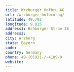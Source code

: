 ```yaml
---
title: Wrzburger Hofbru AG
url: /wrzburger-hofbru-ag/
latitude: 49.792
longitude: 9.915
address1: Hchberger Strae 28
address2: 
city: Wrzburg
state: Bayern
code: 
country: Germany
phone: 49-(0)931-/-4109-0
website: 
---
```


